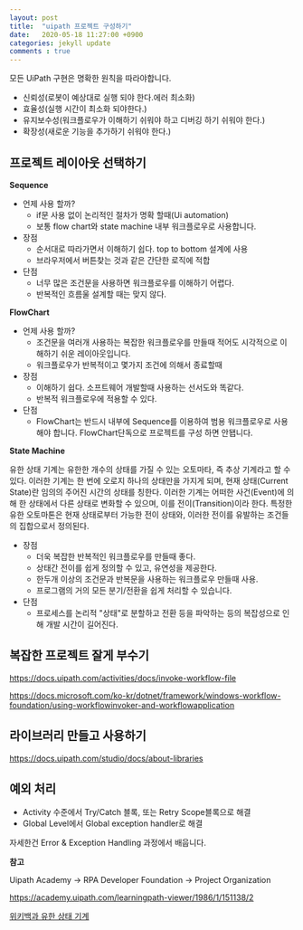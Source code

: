 ```yaml
---
layout: post
title:  "uipath 프로젝트 구성하기"
date:   2020-05-18 11:27:00 +0900
categories: jekyll update
comments : true
---
```


모든 UiPath 구현은 명확한 원칙을 따라야합니다.

- 신뢰성(로봇이 예상대로 실행 되야 한다.에러 최소화)
- 효율성(실행 시간이 최소화 되야한다.)
- 유지보수성(워크플로우가 이해하기 쉬워야 하고 디버깅 하기 쉬워야 한다.)
- 확장성(새로운 기능을 추가하기 쉬워야 한다.)

## 프로젝트 레이아웃 선택하기

**Sequence**
  - 언제 사용 할까?
    - if문 사용 없이 논리적인 절차가 명확 할때(Ui automation)
    - 보통 flow chart와 state machine 내부 워크플로우로 사용합니다.
  - 장점
    - 순서대로 따라가면서 이해하기 쉽다. top to bottom 설계에 사용
    - 브라우저에서 버튼찾는 것과 같은 간단한 로직에 적합
  - 단점
    - 너무 많은 조건문을 사용하면 워크플로우를 이해하기 어렵다.
    - 반복적인 흐름울 설계할 때는 맞지 않다.

**FlowChart**
  - 언제 사용 할까?
    - 조건문을 여러개 사용하는 복잡한 워크플로우를 만들때 적어도 시각적으로 이해하기 쉬운 레이아웃입니다.
    - 워크플로우가 반복적이고 몇가지 조건에 의해서 종료할때
  - 장점
    - 이해하기 쉽다. 소프트웨어 개발할때 사용하는 선서도와 똑같다.
    - 반복적 워크플로우에 적용할 수 있다.
  - 단점
    - FlowChart는 반드시 내부에 Sequence를 이용하여 범용 워크플로우로 사용해야 합니다. FlowChart단독으로 프로젝트를 구성 하면 안됍니다.

**State Machine**

유한 상태 기계는 유한한 개수의 상태를 가질 수 있는 오토마타, 즉 추상 기계라고 할 수 있다. 이러한 기계는 한 번에 오로지 하나의 상태만을 가지게 되며, 현재 상태(Current State)란 임의의 주어진 시간의 상태를 칭한다. 이러한 기계는 어떠한 사건(Event)에 의해 한 상태에서 다른 상태로 변화할 수 있으며, 이를 전이(Transition)이라 한다. 특정한 유한 오토마톤은 현재 상태로부터 가능한 전이 상태와, 이러한 전이를 유발하는 조건들의 집합으로서 정의된다.

  - 장점
    - 더욱 복잡한 반복적인 워크플로우를 만들때 좋다.
    - 상태간 전이를 쉽게 정의할 수 있고, 유연성을 제공한다.
    - 한두개 이상의 조건문과 반복문을 사용하는 워크플로우 만들때 사용.
    - 프로그램의 거의 모든 분기/전환을 쉽게 처리할 수 있습니다.
  - 단점
    - 프로세스를 논리적 "상태"로 분할하고 전환 등을 파악하는 등의 복잡성으로 인해 개발 시간이 길어진다.

## 복잡한 프로젝트 잘게 부수기

https://docs.uipath.com/activities/docs/invoke-workflow-file

https://docs.microsoft.com/ko-kr/dotnet/framework/windows-workflow-foundation/using-workflowinvoker-and-workflowapplication

## 라이브러리 만들고 사용하기

https://docs.uipath.com/studio/docs/about-libraries

## 예외 처리

- Activity 수준에서 Try/Catch 블록, 또는 Retry Scope블록으로 해결
- Global Level에서 Global exception handler로 해결

자세한건 Error & Exception Handling 과정에서 배웁니다.

**참고**

Uipath Academy -> RPA Developer Foundation -> Project Organization

https://academy.uipath.com/learningpath-viewer/1986/1/151138/2

[위키백과 유한 상태 기계](https://ko.wikipedia.org/wiki/%EC%9C%A0%ED%95%9C_%EC%83%81%ED%83%9C_%EA%B8%B0%EA%B3%84)
